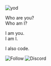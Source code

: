   
![yod](https://megali-public.s3.amazonaws.com/yod-in-a-triangle.jpg)
  
Who are you?  
Who am I?  
  
I am you.  
I am I.  
  
I also code.  
  

![Follow](https://img.shields.io/github/followers/naripok?style=social)
![Discord](https://img.shields.io/discord/308770673399169025?style=social)
  
